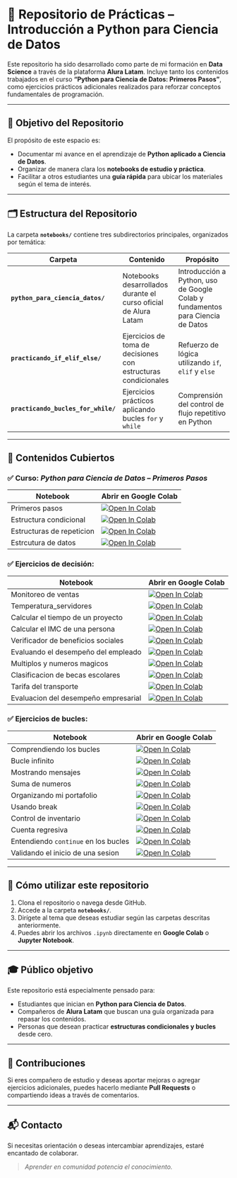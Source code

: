 # 📁 Repositorio de Prácticas – Introducción a Python para Ciencia de Datos

Este repositorio ha sido desarrollado como parte de mi formación en **Data Science** a través de la plataforma **Alura Latam**. Incluye tanto los contenidos trabajados en el curso **“Python para Ciencia de Datos: Primeros Pasos”**, como ejercicios prácticos adicionales realizados para reforzar conceptos fundamentales de programación.

---

## 🎯 Objetivo del Repositorio

El propósito de este espacio es:

* Documentar mi avance en el aprendizaje de **Python aplicado a Ciencia de Datos**.
* Organizar de manera clara los **notebooks de estudio y práctica**.
* Facilitar a otros estudiantes una **guía rápida** para ubicar los materiales según el tema de interés.

---

## 🗂️ Estructura del Repositorio

La carpeta **`notebooks/`** contiene tres subdirectorios principales, organizados por temática:

| Carpeta                             | Contenido                                                       | Propósito                                                                      |
| ----------------------------------- | --------------------------------------------------------------- | ------------------------------------------------------------------------------ |
| **`python_para_ciencia_datos/`**    | Notebooks desarrollados durante el curso oficial de Alura Latam | Introducción a Python, uso de Google Colab y fundamentos para Ciencia de Datos |
| **`practicando_if_elif_else/`**     | Ejercicios de toma de decisiones con estructuras condicionales  | Refuerzo de lógica utilizando `if`, `elif` y `else`                            |
| **`practicando_bucles_for_while/`** | Ejercicios prácticos aplicando bucles `for` y `while`           | Comprensión del control de flujo repetitivo en Python                          |

---

## 📌 Contenidos Cubiertos

### ✅ Curso: *Python para Ciencia de Datos – Primeros Pasos*

| Notebook              | Abrir en Google Colab                                                                                                                                                                                                                          |
| --------------------- | ---------------------------------------------------------------------------------------------------------------------------------------------------------------------------------------------------------------------------------------------- |
| Primeros pasos | [![Open In Colab](https://colab.research.google.com/assets/colab-badge.svg)](https://colab.research.google.com/github/hackanonimous/fundamentos_python_datascience/blob/main/notebooks/python_para_ciencia_datos/primeros_pasos.ipynb) |
| Estructura condicional        | [![Open In Colab](https://colab.research.google.com/assets/colab-badge.svg)](https://colab.research.google.com/github/hackanonimous/fundamentos_python_datascience/blob/main/notebooks/python_para_ciencia_datos/estructura_condicional.ipynb)         |
| Estructuras de repeticion       | [![Open In Colab](https://colab.research.google.com/assets/colab-badge.svg)](https://colab.research.google.com/github/hackanonimous/fundamentos_python_datascience/blob/main/notebooks/python_para_ciencia_datos/estructura_repeticion.ipynb)     |
| Estrcutura de datos          | [![Open In Colab](https://colab.research.google.com/assets/colab-badge.svg)](https://colab.research.google.com/github/hackanonimous/fundamentos_python_datascience/blob/main/notebooks/python_para_ciencia_datos/estructura_datos.ipynb)    |


### ✅ Ejercicios de decisión:

| Notebook              | Abrir en Google Colab                                                                                                                                                                                                                          |
| --------------------- | ---------------------------------------------------------------------------------------------------------------------------------------------------------------------------------------------------------------------------------------------- |
| Monitoreo de ventas | [![Open In Colab](https://colab.research.google.com/assets/colab-badge.svg)](https://colab.research.google.com/github/hackanonimous/fundamentos_python_datascience/blob/main/notebooks/practicando_if_elif_else/monitoreando_ventas.ipynb) |
| Temperatura_servidores        | [![Open In Colab](https://colab.research.google.com/assets/colab-badge.svg)](https://colab.research.google.com/github/hackanonimous/fundamentos_python_datascience/blob/main/notebooks/practicando_if_elif_else/temperatura_servidores.ipynb)         |
| Calcular el tiempo de un proyecto       | [![Open In Colab](https://colab.research.google.com/assets/colab-badge.svg)](https://colab.research.google.com/github/hackanonimous/fundamentos_python_datascience/blob/main/notebooks/practicando_if_elif_else/calcula_tiempo_proyecto.ipynb)     |
| Calcular el IMC de una persona          | [![Open In Colab](https://colab.research.google.com/assets/colab-badge.svg)](https://colab.research.google.com/github/hackanonimous/fundamentos_python_datascience/blob/main/notebooks/practicando_if_elif_else/calcula_IMC.ipynb)        |
| Verificador de beneficios sociales   | [![Open In Colab](https://colab.research.google.com/assets/colab-badge.svg)](https://colab.research.google.com/github/hackanonimous/fundamentos_python_datascience/blob/main/notebooks/practicando_if_elif_else/verifica_beneficios_sociales.ipynb)           |
| Evaluando el desempeño del empleado   | [![Open In Colab](https://colab.research.google.com/assets/colab-badge.svg)](https://colab.research.google.com/github/hackanonimous/fundamentos_python_datascience/blob/main/notebooks/practicando_if_elif_else/eval_desempeño_emple.ipynb)           |
| Multiplos y numeros magicos   | [![Open In Colab](https://colab.research.google.com/assets/colab-badge.svg)](https://colab.research.google.com/github/hackanonimous/fundamentos_python_datascience/blob/main/notebooks/practicando_if_elif_else/multiplos_magicos.ipynb)           |
| Clasificacion de becas escolares   | [![Open In Colab](https://colab.research.google.com/assets/colab-badge.svg)](https://colab.research.google.com/github/hackanonimous/fundamentos_python_datascience/blob/main/notebooks/practicando_if_elif_else/clasificacion_becas_escolares.ipynb)           |
| Tarifa del transporte   | [![Open In Colab](https://colab.research.google.com/assets/colab-badge.svg)](https://colab.research.google.com/github/hackanonimous/fundamentos_python_datascience/blob/main/notebooks/practicando_if_elif_else/tarifa_transporte.ipynb)           |
| Evaluacion del desempeño empresarial   | [![Open In Colab](https://colab.research.google.com/assets/colab-badge.svg)](https://colab.research.google.com/github/hackanonimous/fundamentos_python_datascience/blob/main/notebooks/practicando_if_elif_else/eval_desempeño_empre.ipynb)           |

### ✅ Ejercicios de bucles:

| Notebook              | Abrir en Google Colab                                                                                                                                                                                                                          |
| --------------------- | ---------------------------------------------------------------------------------------------------------------------------------------------------------------------------------------------------------------------------------------------- |
| Comprendiendo los bucles | [![Open In Colab](https://colab.research.google.com/assets/colab-badge.svg)](https://colab.research.google.com/github/hackanonimous/fundamentos_python_datascience/blob/main/notebooks/practicando_bucles_for_while/comprendiendo_bucles.ipynb) |
| Bucle infinito        | [![Open In Colab](https://colab.research.google.com/assets/colab-badge.svg)](https://colab.research.google.com/github/hackanonimous/fundamentos_python_datascience/blob/main/notebooks/practicando_bucles_for_while/bucle_infito.ipynb)         |
| Mostrando mensajes       | [![Open In Colab](https://colab.research.google.com/assets/colab-badge.svg)](https://colab.research.google.com/github/hackanonimous/fundamentos_python_datascience/blob/main/notebooks/practicando_bucles_for_while/mostrar_mensajes.ipynb)     |
| Suma de numeros          | [![Open In Colab](https://colab.research.google.com/assets/colab-badge.svg)](https://colab.research.google.com/github/hackanonimous/fundamentos_python_datascience/blob/main/notebooks/practicando_bucles_for_while/suma_numeros.ipynb)        |
| Organizando mi portafolio   | [![Open In Colab](https://colab.research.google.com/assets/colab-badge.svg)](https://colab.research.google.com/github/hackanonimous/fundamentos_python_datascience/blob/main/notebooks/practicando_bucles_for_while/organizando_portafolio.ipynb)           |
| Usando break   | [![Open In Colab](https://colab.research.google.com/assets/colab-badge.svg)](https://colab.research.google.com/github/hackanonimous/fundamentos_python_datascience/blob/main/notebooks/practicando_bucles_for_while/usando_break.ipynb)           |
| Control de inventario   | [![Open In Colab](https://colab.research.google.com/assets/colab-badge.svg)](https://colab.research.google.com/github/hackanonimous/fundamentos_python_datascience/blob/main/notebooks/practicando_bucles_for_while/control_inventario.ipynb)           |
| Cuenta regresiva   | [![Open In Colab](https://colab.research.google.com/assets/colab-badge.svg)](https://colab.research.google.com/github/hackanonimous/fundamentos_python_datascience/blob/main/notebooks/practicando_bucles_for_while/cuenta_regresiva.ipynb)           |
| Entendiendo `continue` en los bucles   | [![Open In Colab](https://colab.research.google.com/assets/colab-badge.svg)](https://colab.research.google.com/github/hackanonimous/fundamentos_python_datascience/blob/main/notebooks/practicando_bucles_for_while/continue_bucles.ipynb)           |
| Validando el inicio de una sesion   | [![Open In Colab](https://colab.research.google.com/assets/colab-badge.svg)](https://colab.research.google.com/github/hackanonimous/fundamentos_python_datascience/blob/main/notebooks/practicando_bucles_for_while/validando_inicio_sesion.ipynb)           |

---

## 🚀 Cómo utilizar este repositorio

1. Clona el repositorio o navega desde GitHub.
2. Accede a la carpeta **`notebooks/`**.
3. Dirígete al tema que deseas estudiar según las carpetas descritas anteriormente.
4. Puedes abrir los archivos `.ipynb` directamente en **Google Colab** o **Jupyter Notebook**.

---

## 🎓 Público objetivo

Este repositorio está especialmente pensado para:

* Estudiantes que inician en **Python para Ciencia de Datos**.
* Compañeros de **Alura Latam** que buscan una guía organizada para repasar los contenidos.
* Personas que desean practicar **estructuras condicionales y bucles** desde cero.

---

## 🤝 Contribuciones

Si eres compañero de estudio y deseas aportar mejoras o agregar ejercicios adicionales, puedes hacerlo mediante **Pull Requests** o compartiendo ideas a través de comentarios.

---

## 📬 Contacto

Si necesitas orientación o deseas intercambiar aprendizajes, estaré encantado de colaborar.

> *Aprender en comunidad potencia el conocimiento.*